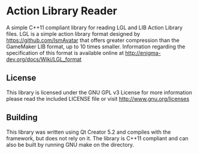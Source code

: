 Action Library Reader
=========
A simple C++11 compliant library for reading LGL and LIB Action Library files. LGL is a simple action library 
format designed by https://github.com/IsmAvatar that offers greater compression than the GameMaker LIB format, up to 10 times smaller.
Information regarding the specification of this format is available online at http://enigma-dev.org/docs/Wiki/LGL_format

License
-------
This library is licensed under the GNU GPL v3 License for more information please read the included LICENSE file or visit http://www.gnu.org/licenses

Building
-------
This library was written using Qt Creator 5.2 and compiles with the framework, but does not rely on it. The library is C++11 
compliant and can also be built by running GNU make on the directory.